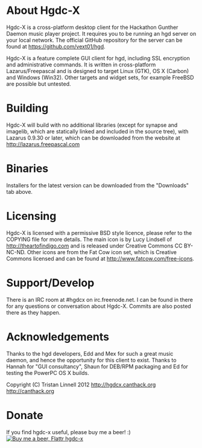 About Hgdc-X
============

Hgdc-X is a cross-platform desktop client for the Hackathon Gunther Daemon music player project.
It requires you to be running an hgd server on your local network. The official GitHub repository for the server can be found at https://github.com/vext01/hgd.

Hgdc-X is a feature complete GUI client for hgd, including SSL encryption and administrative commands. It is written in cross-platform Lazarus/Freepascal and is designed to target Linux (GTK), OS X (Carbon) and Windows (Win32). Other targets and widget sets, for example FreeBSD are possible but untested.


Building
========

Hgdc-X will build with no additional libraries (except for synapse and imagelib, which are statically linked and included in the source tree), with Lazarus 0.9.30 or later, which can be downloaded from the website at http://lazarus.freepascal.com


Binaries
========

Installers for the latest version can be downloaded from the "Downloads" tab above.


Licensing
=========

Hgdc-X is licensed with a permissive BSD style licence, please refer to the COPYING file for more details.
The main icon is by Lucy Lindsell of http://theartofindigo.com and is released under Creative Commons CC BY-NC-ND.
Other icons are from the Fat Cow icon set, which is Creative Commons licensed and can be found at http://www.fatcow.com/free-icons.


Support/Develop
===============

There is an IRC room at #hgdcx on irc.freenode.net. I can be found in there for any questions or conversation about Hgdc-X. Commits are also posted there as they happen.


Acknowledgements
================

Thanks to the hgd developers, Edd and Mex for such a great music daemon, and hence the opportunity for this client to exist.
Thanks to Hannah for "GUI consultancy", Shaun for DEB/RPM packaging and Ed for testing the PowerPC OS X builds.

Copyright (C) Tristan Linnell 2012
http://hgdcx.canthack.org
http://canthack.org


Donate
======

If you find hgdc-x useful, please buy me a beer! :)
[![Buy me a beer, Flattr hgdc-x](http://api.flattr.com/button/flattr-badge-large.png)](http://flattr.com/thing/401840/hgdc-x)
